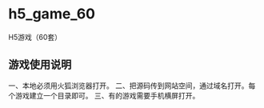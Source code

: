 # h5_game_60
H5游戏（60套）

## 游戏使用说明

一、本地必须用火狐浏览器打开。
二、把源码传到网站空间，通过域名打开。每个游戏建立一个目录即可。
三、有的游戏需要手机横屏打开。
